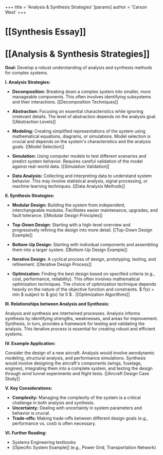 +++
 title = 'Analysis & Synthesis Strategies'
[params]
	author = 'Carson West'
+++
# [[Synthesis Essay]]
# [[Analysis & Synthesis Strategies]]

**Goal:**  Develop a robust understanding of analysis and synthesis methods for complex systems.


**I. Analysis Strategies:**

* **Decomposition:** Breaking down a complex system into smaller, more manageable components.  This often involves identifying subsystems and their interactions.  [[Decomposition Techniques]]

* **Abstraction:** Focusing on essential characteristics while ignoring irrelevant details.  The level of abstraction depends on the analysis goal.  [[Abstraction Levels]]

* **Modeling:** Creating simplified representations of the system using mathematical equations, diagrams, or simulations.  Model selection is crucial and depends on the system's characteristics and the analysis goals. [[Model Selection]]

* **Simulation:** Using computer models to test different scenarios and predict system behavior.  Requires careful validation of the model against real-world data.  [[Simulation Validation]]

* **Data Analysis:**  Collecting and interpreting data to understand system behavior.  This may involve statistical analysis, signal processing, or machine learning techniques. [[Data Analysis Methods]]


**II. Synthesis Strategies:**

* **Modular Design:** Building the system from independent, interchangeable modules.  Facilitates easier maintenance, upgrades, and fault tolerance. [[Modular Design Principles]]

* **Top-Down Design:** Starting with a high-level overview and progressively refining the design into more detail. [[Top-Down Design Example]]

* **Bottom-Up Design:** Starting with individual components and assembling them into a larger system. [[Bottom-Up Design Example]]

* **Iterative Design:**  A cyclical process of design, prototyping, testing, and refinement. [[Iterative Design Process]]

* **Optimization:** Finding the best design based on specified criteria (e.g., cost, performance, reliability).  This often involves mathematical optimization techniques. The choice of optimization technique depends heavily on the nature of the objective function and constraints.  $ f(x) = min $  subject to  $ g(x) \le 0 $ .  [[Optimization Algorithms]]


**III. Relationships between Analysis and Synthesis:**

Analysis and synthesis are intertwined processes. Analysis informs synthesis by identifying strengths, weaknesses, and areas for improvement. Synthesis, in turn, provides a framework for testing and validating the analysis.  This iterative process is essential for creating robust and efficient systems.


**IV.  Example Application:**

Consider the design of a new aircraft.  Analysis would involve aerodynamic modeling, structural analysis, and performance simulations. Synthesis would involve designing the aircraft's components (wings, fuselage, engines), integrating them into a complete system, and testing the design through wind tunnel experiments and flight tests.  [[Aircraft Design Case Study]]


**V.  Key Considerations:**

* **Complexity:** Managing the complexity of the system is a critical challenge in both analysis and synthesis.
* **Uncertainty:**  Dealing with uncertainty in system parameters and behavior is crucial.
* **Trade-offs:**  Making trade-offs between different design goals (e.g., performance vs. cost) is often necessary.


**VI.  Further Reading:**

* Systems Engineering textbooks
* [[Specific System Example]] (e.g., Power Grid, Transportation Network)

